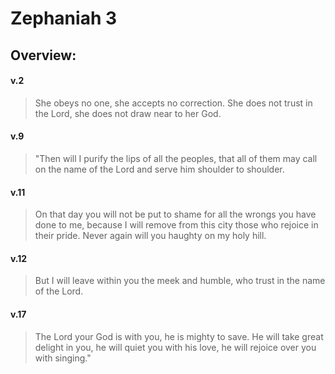 # Zephaniah 3

## Overview:


#### v.2
>She obeys no one, she accepts no correction. She does not trust in the Lord, she does not draw near to her God.

#### v.9
>"Then will I purify the lips of all the peoples, that all of them may call on the name of the Lord and serve him shoulder to shoulder.

#### v.11
>On that day you will not be put to shame for all the wrongs you have done to me, because I will remove from this city those who rejoice in their pride. Never again will you haughty on my holy hill.

#### v.12
>But I will leave within you the meek and humble, who trust in the name of the Lord.

#### v.17
>The Lord your God is with you, he is mighty to save. He will take great delight in you, he will quiet you with his love, he will rejoice over you with singing."



